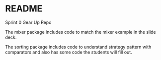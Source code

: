 # README

Sprint 0 Gear Up Repo

The mixer package includes code to match the mixer example in the slide deck.

The sorting package includes code to understand strategy pattern with comparators 
and also has some code the students will fill out.